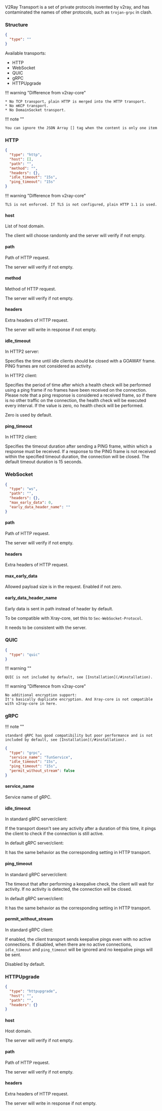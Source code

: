 V2Ray Transport is a set of private protocols invented by v2ray, and has contaminated the names of other protocols, such
as `trojan-grpc` in clash.

### Structure

```json
{
  "type": ""
}
```

Available transports:

* HTTP
* WebSocket
* QUIC
* gRPC
* HTTPUpgrade

!!! warning "Difference from v2ray-core"

    * No TCP transport, plain HTTP is merged into the HTTP transport.
    * No mKCP transport.
    * No DomainSocket transport.

!!! note ""

    You can ignore the JSON Array [] tag when the content is only one item

### HTTP

```json
{
  "type": "http",
  "host": [],
  "path": "",
  "method": "",
  "headers": {},
  "idle_timeout": "15s",
  "ping_timeout": "15s"
}
```

!!! warning "Difference from v2ray-core"

    TLS is not enforced. If TLS is not configured, plain HTTP 1.1 is used.

#### host

List of host domain.

The client will choose randomly and the server will verify if not empty.

#### path

Path of HTTP request.

The server will verify if not empty.

#### method

Method of HTTP request.

The server will verify if not empty.

#### headers

Extra headers of HTTP request.

The server will write in response if not empty.

#### idle_timeout

In HTTP2 server:

Specifies the time until idle clients should be closed with a GOAWAY frame. PING frames are not considered as activity.

In HTTP2 client:

Specifies the period of time after which a health check will be performed using a ping frame if no frames have been received on the connection. Please note that a ping response is considered a received frame, so if there is no other traffic on the connection, the health check will be executed every interval. If the value is zero, no health check will be performed.

Zero is used by default.

#### ping_timeout

In HTTP2 client:

Specifies the timeout duration after sending a PING frame, within which a response must be received. If a response to the PING frame is not received within the specified timeout duration, the connection will be closed. The default timeout duration is 15 seconds.

### WebSocket

```json
{
  "type": "ws",
  "path": "",
  "headers": {},
  "max_early_data": 0,
  "early_data_header_name": ""
}
```

#### path

Path of HTTP request.

The server will verify if not empty.

#### headers

Extra headers of HTTP request.

#### max_early_data

Allowed payload size is in the request. Enabled if not zero.

#### early_data_header_name

Early data is sent in path instead of header by default.

To be compatible with Xray-core, set this to `Sec-WebSocket-Protocol`.

It needs to be consistent with the server.

### QUIC

```json
{
  "type": "quic"
}
```

!!! warning ""

    QUIC is not included by default, see [Installation](/#installation).

!!! warning "Difference from v2ray-core"

    No additional encryption support:
    It's basically duplicate encryption. And Xray-core is not compatible with v2ray-core in here.

### gRPC

!!! note ""

    standard gRPC has good compatibility but poor performance and is not included by default, see [Installation](/#installation).

```json
{
  "type": "grpc",
  "service_name": "TunService",
  "idle_timeout": "15s",
  "ping_timeout": "15s",
  "permit_without_stream": false
}
```

#### service_name

Service name of gRPC.

#### idle_timeout

In standard gRPC server/client:

If the transport doesn't see any activity after a duration of this time, it pings the client to check if the connection is still active.

In default gRPC server/client:

It has the same behavior as the corresponding setting in HTTP transport.

#### ping_timeout

In standard gRPC server/client:

The timeout that after performing a keepalive check, the client will wait for activity. If no activity is detected, the connection will be closed.

In default gRPC server/client:

It has the same behavior as the corresponding setting in HTTP transport.

#### permit_without_stream

In standard gRPC client:

If enabled, the client transport sends keepalive pings even with no active connections. If disabled, when there are no active connections, `idle_timeout` and `ping_timeout` will be ignored and no keepalive pings will be sent.

Disabled by default.

### HTTPUpgrade

```json
{
  "type": "httpupgrade",
  "host": "",
  "path": "",
  "headers": {}
}
```

#### host

Host domain.

The server will verify if not empty.

#### path

Path of HTTP request.

The server will verify if not empty.

#### headers

Extra headers of HTTP request.

The server will write in response if not empty.
